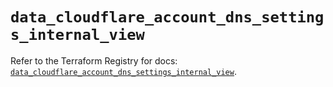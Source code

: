 # `data_cloudflare_account_dns_settings_internal_view`

Refer to the Terraform Registry for docs: [`data_cloudflare_account_dns_settings_internal_view`](https://registry.terraform.io/providers/cloudflare/cloudflare/5.11.0/docs/data-sources/account_dns_settings_internal_view).
